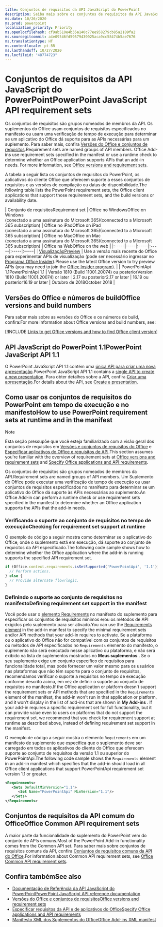 ```yaml
---
title: Conjuntos de requisitos da API JavaScript do PowerPoint
description: Saiba mais sobre os conjuntos de requisitos da API JavaScript do PowerPoint.
ms.date: 10/26/2020
ms.prod: powerpoint
localization_priority: Priority
ms.openlocfilehash: cf9ab510e4b35a140c77ee958279cb85a2189fa2
ms.sourcegitcommit: a4e09546fd59579439025aca9cc58474b5ae7676
ms.translationtype: HT
ms.contentlocale: pt-BR
ms.lasthandoff: 10/27/2020
ms.locfileid: "48774723"
---
```

# <a name="powerpoint-javascript-api-requirement-sets"></a><span data-ttu-id="0aaa1-103">Conjuntos de requisitos da API JavaScript do PowerPoint</span><span class="sxs-lookup"><span data-stu-id="0aaa1-103">PowerPoint JavaScript API requirement sets</span></span>

<span data-ttu-id="0aaa1-p101">Os conjuntos de requisitos são grupos nomeados de membros da API. Os suplementos do Office usam conjuntos de requisitos especificados no manifesto ou usam uma verificação de tempo de execução para determinar se um aplicativo do Office dá suporte para as APIs necessárias para um suplemento. Para saber mais, confira [Versões do Office e conjuntos de requisitos](../../develop/office-versions-and-requirement-sets.md).</span><span class="sxs-lookup"><span data-stu-id="0aaa1-p101">Requirement sets are named groups of API members. Office Add-ins use requirement sets specified in the manifest or use a runtime check to determine whether an Office application supports APIs that an add-in needs. For more information, see [Office versions and requirement sets](../../develop/office-versions-and-requirement-sets.md).</span></span>

<span data-ttu-id="0aaa1-107">A tabela a seguir lista os conjuntos de requisitos do PowerPoint, os aplicativos do cliente Office que oferecem suporte a esses conjuntos de requisitos e as versões de compilação ou datas de disponibilidade.</span><span class="sxs-lookup"><span data-stu-id="0aaa1-107">The following table lists the PowerPoint requirement sets, the Office client applications that support those requirement sets, and the build versions or availability date.</span></span>

|  <span data-ttu-id="0aaa1-108">Conjunto de requisitos</span><span class="sxs-lookup"><span data-stu-id="0aaa1-108">Requirement set</span></span>  |  <span data-ttu-id="0aaa1-109">Office no Windows</span><span class="sxs-lookup"><span data-stu-id="0aaa1-109">Office on Windows</span></span><br><span data-ttu-id="0aaa1-110">(conectado a uma assinatura do Microsoft 365)</span><span class="sxs-lookup"><span data-stu-id="0aaa1-110">(connected to a Microsoft 365 subscription)</span></span>  |  <span data-ttu-id="0aaa1-111">Office no iPad</span><span class="sxs-lookup"><span data-stu-id="0aaa1-111">Office on iPad</span></span><br><span data-ttu-id="0aaa1-112">(conectado a uma assinatura do Microsoft 365)</span><span class="sxs-lookup"><span data-stu-id="0aaa1-112">(connected to a Microsoft 365 subscription)</span></span>  |  <span data-ttu-id="0aaa1-113">Office no Mac</span><span class="sxs-lookup"><span data-stu-id="0aaa1-113">Office on Mac</span></span><br><span data-ttu-id="0aaa1-114">(conectado a uma assinatura do Microsoft 365)</span><span class="sxs-lookup"><span data-stu-id="0aaa1-114">(connected to a Microsoft 365 subscription)</span></span>  | <span data-ttu-id="0aaa1-115">Office na Web</span><span class="sxs-lookup"><span data-stu-id="0aaa1-115">Office on the web</span></span> |
|:-----|-----|:-----|:-----|:-----|:-----|
| [<span data-ttu-id="0aaa1-116">Visualização</span><span class="sxs-lookup"><span data-stu-id="0aaa1-116">Preview</span></span>](powerpoint-preview-apis.md)  | <span data-ttu-id="0aaa1-117">Use a versão mais recente do Office para experimentar APIs de visualização (pode ser necessário ingressar no [Programa Office Insider](https://insider.office.com)).</span><span class="sxs-lookup"><span data-stu-id="0aaa1-117">Please use the latest Office version to try preview APIs (you may need to join the [Office Insider program](https://insider.office.com)).</span></span> |
| <span data-ttu-id="0aaa1-118">PowerPointApi 1.1</span><span class="sxs-lookup"><span data-stu-id="0aaa1-118">PowerPointApi 1.1</span></span> | <span data-ttu-id="0aaa1-119">Versão 1810 (Build 11001.20074) ou posterior</span><span class="sxs-lookup"><span data-stu-id="0aaa1-119">Version 1810 (Build 11001.20074) or later</span></span> | <span data-ttu-id="0aaa1-120">2.17 ou posterior</span><span class="sxs-lookup"><span data-stu-id="0aaa1-120">2.17 or later</span></span> | <span data-ttu-id="0aaa1-121">16.19 ou posterior</span><span class="sxs-lookup"><span data-stu-id="0aaa1-121">16.19 or later</span></span> | <span data-ttu-id="0aaa1-122">Outubro de 2018</span><span class="sxs-lookup"><span data-stu-id="0aaa1-122">October 2018</span></span> |

## <a name="office-versions-and-build-numbers"></a><span data-ttu-id="0aaa1-123">Versões do Office e números de build</span><span class="sxs-lookup"><span data-stu-id="0aaa1-123">Office versions and build numbers</span></span>

<span data-ttu-id="0aaa1-124">Para saber mais sobre as versões do Office e os números de build, confira:</span><span class="sxs-lookup"><span data-stu-id="0aaa1-124">For more information about Office versions and build numbers, see:</span></span>

[!INCLUDE [Links to get Office versions and how to find Office client version](../../includes/links-get-office-versions-builds.md)]

## <a name="powerpoint-javascript-api-11"></a><span data-ttu-id="0aaa1-125">API JavaScript do PowerPoint 1.1</span><span class="sxs-lookup"><span data-stu-id="0aaa1-125">PowerPoint JavaScript API 1.1</span></span>

<span data-ttu-id="0aaa1-126">O PowerPoint JavaScript API 1.1 contém uma [única API para criar uma nova apresentação](/javascript/api/powerpoint#powerpoint-createpresentation-base64file-).</span><span class="sxs-lookup"><span data-stu-id="0aaa1-126">PowerPoint JavaScript API 1.1 contains a [single API to create a new presentation](/javascript/api/powerpoint#powerpoint-createpresentation-base64file-).</span></span> <span data-ttu-id="0aaa1-127">Para obter detalhes sobre a API, confira [Criar uma apresentação](../../powerpoint/powerpoint-add-ins.md#create-a-presentation).</span><span class="sxs-lookup"><span data-stu-id="0aaa1-127">For details about the API, see [Create a presentation](../../powerpoint/powerpoint-add-ins.md#create-a-presentation).</span></span>

## <a name="how-to-use-powerpoint-requirement-sets-at-runtime-and-in-the-manifest"></a><span data-ttu-id="0aaa1-128">Como usar os conjuntos de requisitos do PowerPoint em tempo de execução e no manifesto</span><span class="sxs-lookup"><span data-stu-id="0aaa1-128">How to use PowerPoint requirement sets at runtime and in the manifest</span></span>

> [!NOTE]
> <span data-ttu-id="0aaa1-129">Esta seção pressupõe que você esteja familiarizado com a visão geral dos conjuntos de requisitos em [Versões e conjuntos de requisitos do Office](../../develop/office-versions-and-requirement-sets.md) e [Especificar aplicativos do Office e requisitos de API](../../develop/specify-office-hosts-and-api-requirements.md).</span><span class="sxs-lookup"><span data-stu-id="0aaa1-129">This section assumes you're familiar with the overview of requirement sets at [Office versions and requirement sets](../../develop/office-versions-and-requirement-sets.md) and [Specify Office applications and API requirements](../../develop/specify-office-hosts-and-api-requirements.md).</span></span>

<span data-ttu-id="0aaa1-130">Os conjuntos de requisitos são grupos nomeados de membros da API.</span><span class="sxs-lookup"><span data-stu-id="0aaa1-130">Requirement sets are named groups of API members.</span></span> <span data-ttu-id="0aaa1-131">Um Suplemento do Office pode executar uma verificação de tempo de execução ou usar conjuntos de requisitos especificados no manifesto para determinar se um aplicativo do Office dá suporte às APIs necessárias ao suplemento.</span><span class="sxs-lookup"><span data-stu-id="0aaa1-131">An Office Add-in can perform a runtime check or use requirement sets specified in the manifest to determine whether an Office application supports the APIs that the add-in needs.</span></span>

### <a name="checking-for-requirement-set-support-at-runtime"></a><span data-ttu-id="0aaa1-132">Verificando o suporte ao conjunto de requisitos no tempo de execução</span><span class="sxs-lookup"><span data-stu-id="0aaa1-132">Checking for requirement set support at runtime</span></span>

<span data-ttu-id="0aaa1-133">O exemplo de código a seguir mostra como determinar se o aplicativo do Office, onde o suplemento está em execução, dá suporte ao conjunto de requisitos da API especificado.</span><span class="sxs-lookup"><span data-stu-id="0aaa1-133">The following code sample shows how to determine whether the Office application where the add-in is running supports the specified API requirement set.</span></span>

```js
if (Office.context.requirements.isSetSupported('PowerPointApi', '1.1')) {
  // Perform actions.
} else {
  // Provide alternate flow/logic.
}
```

### <a name="defining-requirement-set-support-in-the-manifest"></a><span data-ttu-id="0aaa1-134">Definindo o suporte ao conjunto de requisitos no manifesto</span><span class="sxs-lookup"><span data-stu-id="0aaa1-134">Defining requirement set support in the manifest</span></span>

<span data-ttu-id="0aaa1-135">Você pode usar o [elemento Requirements](../manifest/requirements.md) no manifesto do suplemento para especificar os conjuntos de requisitos mínimos e/ou os métodos de API exigidos pelo suplemento para ser ativado.</span><span class="sxs-lookup"><span data-stu-id="0aaa1-135">You can use the [Requirements element](../manifest/requirements.md) in the add-in manifest to specify the minimal requirement sets and/or API methods that your add-in requires to activate.</span></span> <span data-ttu-id="0aaa1-136">Se a plataforma ou o aplicativo do Office não for compatível com os conjuntos de requisitos ou métodos de API especificados no `Requirements` elemento do manifesto, o suplemento não será executado nesse aplicativo ou plataforma, e não será exibido na lista de suplementos mostrados no **Meus suplementos** . Se o seu suplemento exige um conjunto específico de requisitos para funcionalidade total, mas pode fornecer um valor mesmo para os usuários nas plataformas que não têm suporte para o conjunto de requisitos, recomendamos verificar o suporte a requisitos no tempo de execução conforme descrito acima, em vez de definir o suporte ao conjunto de requisitos no manifesto.</span><span class="sxs-lookup"><span data-stu-id="0aaa1-136">If the Office application or platform doesn't support the requirement sets or API methods that are specified in the `Requirements` element of the manifest, the add-in won't run in that application or platform, and it won't display in the list of add-ins that are shown in **My Add-ins** . If your add-in requires a specific requirement set for full functionality, but it can provide value even to users on platforms that do not support the requirement set, we recommend that you check for requirement support at runtime as described above, instead of defining requirement set support in the manifest.</span></span>

<span data-ttu-id="0aaa1-137">O exemplo de código a seguir mostra o elemento `Requirements` em um manifesto de suplemento que especifica que o suplemento deve ser carregado em todos os aplicativos do cliente do Office que oferecem suporte ao conjunto de requisitos da versão 1.1 ou superior do PowerPointApi.</span><span class="sxs-lookup"><span data-stu-id="0aaa1-137">The following code sample shows the `Requirements` element in an add-in manifest which specifies that the add-in should load in all Office client applications that support PowerPointApi requirement set version 1.1 or greater.</span></span>

```xml
<Requirements>
   <Sets DefaultMinVersion="1.1">
      <Set Name="PowerPointApi" MinVersion="1.1"/>
   </Sets>
</Requirements>
```

## <a name="office-common-api-requirement-sets"></a><span data-ttu-id="0aaa1-138">Conjuntos de requisitos da API comum do Office</span><span class="sxs-lookup"><span data-stu-id="0aaa1-138">Office Common API requirement sets</span></span>

<span data-ttu-id="0aaa1-139">A maior parte da funcionalidade do suplemento do PowerPoint vem do conjunto de APIs comuns.</span><span class="sxs-lookup"><span data-stu-id="0aaa1-139">Most of the PowerPoint Add-in functionality comes from the Common API set.</span></span> <span data-ttu-id="0aaa1-140">Para saber mais sobre conjuntos de requisitos comuns da API, confira [Conjuntos de requisitos comuns da API do Office](office-add-in-requirement-sets.md).</span><span class="sxs-lookup"><span data-stu-id="0aaa1-140">For information about Common API requirement sets, see [Office Common API requirement sets](office-add-in-requirement-sets.md).</span></span>

## <a name="see-also"></a><span data-ttu-id="0aaa1-141">Confira também</span><span class="sxs-lookup"><span data-stu-id="0aaa1-141">See also</span></span>

- [<span data-ttu-id="0aaa1-142">Documentação de Referência da API JavaScript do PowerPoint</span><span class="sxs-lookup"><span data-stu-id="0aaa1-142">PowerPoint JavaScript API reference documentation</span></span>](/javascript/api/powerpoint)
- [<span data-ttu-id="0aaa1-143">Versões do Office e conjuntos de requisitos</span><span class="sxs-lookup"><span data-stu-id="0aaa1-143">Office versions and requirement sets</span></span>](../../develop/office-versions-and-requirement-sets.md)
- [<span data-ttu-id="0aaa1-144">Especificar requisitos da API e de aplicativos do Office</span><span class="sxs-lookup"><span data-stu-id="0aaa1-144">Specify Office applications and API requirements</span></span>](../../develop/specify-office-hosts-and-api-requirements.md)
- [<span data-ttu-id="0aaa1-145">Manifesto XML dos Suplementos do Office</span><span class="sxs-lookup"><span data-stu-id="0aaa1-145">Office Add-ins XML manifest</span></span>](../../develop/add-in-manifests.md)
